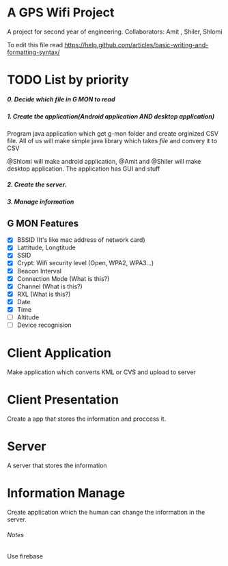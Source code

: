 # A GPS Wifi Project
A project for second year of engineering.
Collaborators: Amit , Shiler, Shlomi

To edit this file read https://help.github.com/articles/basic-writing-and-formatting-syntax/

# TODO List by priority
##### 0. Decide which file in G MON to read
##### 1. Create the application(Android application AND desktop application)
Program java application which get g-mon folder and create orginized CSV file.
All of us will make simple java library which takes *file* and convery it to CSV

@Shlomi will make android application, @Amit and @Shiler will make desktop application. The application has GUI and stuff

##### 2. Create the server.
##### 3. Manage information

## G MON Features
- [x] BSSID (It's like mac address of network card)
- [x] Lattitude, Longtitude 
- [x] SSID
- [x] Crypt: Wifi security level (Open, WPA2, WPA3...)
- [x] Beacon Interval
- [x] Connection Mode (What is this?)
- [x] Channel (What is this?)
- [x] RXL (What is this?)
- [x] Date
- [x] Time
- [ ] Altitude
- [ ] Device recognision

# Client Application
Make application which converts KML or CVS and upload to server

# Client Presentation
Create a app that stores the information and proccess it.

# Server
A server that stores the information

# Information Manage
Create application which the human can change the information in the server.




###### Notes
Use firebase 
